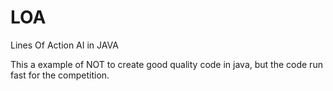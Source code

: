 LOA
===

Lines Of Action AI in JAVA

This a example of NOT to create good quality code in java, but the code run fast for the competition.
